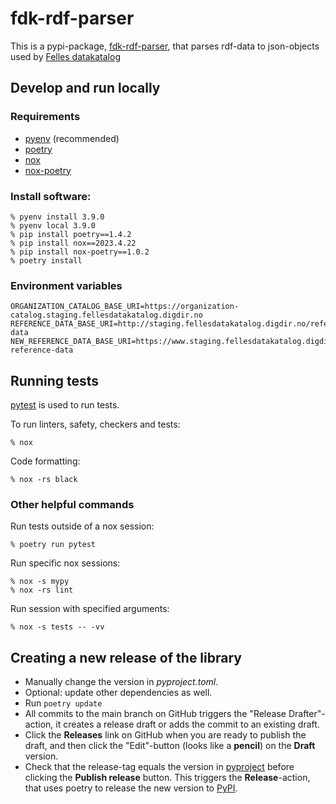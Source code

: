 # fdk-rdf-parser

This is a pypi-package, [fdk-rdf-parser](https://pypi.org/project/fdk-rdf-parser), that parses rdf-data to json-objects used by [Felles datakatalog](https://data.norge.no)

## Develop and run locally
### Requirements
- [pyenv](https://github.com/pyenv/pyenv) (recommended)
- [poetry](https://python-poetry.org/)
- [nox](https://nox.thea.codes/en/stable/)
- [nox-poetry](https://pypi.org/project/nox-poetry/)

### Install software:
```
% pyenv install 3.9.0
% pyenv local 3.9.0
% pip install poetry==1.4.2
% pip install nox==2023.4.22
% pip install nox-poetry==1.0.2
% poetry install
```

### Environment variables
```
ORGANIZATION_CATALOG_BASE_URI=https://organization-catalog.staging.fellesdatakatalog.digdir.no
REFERENCE_DATA_BASE_URI=http://staging.fellesdatakatalog.digdir.no/reference-data
NEW_REFERENCE_DATA_BASE_URI=https://www.staging.fellesdatakatalog.digdir.no/new-reference-data
```

## Running tests
[pytest](https://docs.pytest.org/en/latest/) is used to run tests.

To run linters, safety, checkers and tests:
```
% nox
```

Code formatting:
```
% nox -rs black
```

### Other helpful commands

Run tests outside of a nox session:
```
% poetry run pytest
```

Run specific nox sessions:
```
% nox -s mypy
% nox -rs lint
```

Run session with specified arguments:
```
% nox -s tests -- -vv
```

## Creating a new release of the library
- Manually change the version in *pyproject.toml*.
- Optional: update other dependencies as well.
- Run `poetry update`
- All commits to the main branch on GitHub triggers the "Release Drafter"-action, it creates a release draft or adds the commit to an existing draft.
- Click the **Releases** link on GitHub when you are ready to publish the draft, and then click the "Edit"-button (looks like a **pencil**) on the **Draft** version.
- Check that the release-tag equals the version in [pyproject](https://github.com/Informasjonsforvaltning/fdk-rdf-parser/blob/main/pyproject.toml) before clicking the **Publish release** button. This triggers the **Release**-action, that uses poetry to release the new version to [PyPI](https://pypi.org/).
